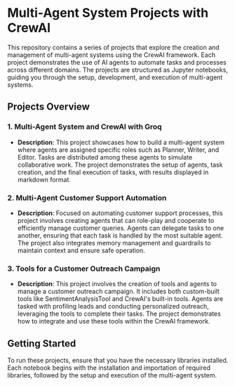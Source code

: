 # Multi-Agent System Projects with CrewAI

This repository contains a series of projects that explore the creation and management of multi-agent systems using the CrewAI framework. Each project demonstrates the use of AI agents to automate tasks and processes across different domains. The projects are structured as Jupyter notebooks, guiding you through the setup, development, and execution of multi-agent systems.

## Projects Overview

### 1. Multi-Agent System and CrewAI with Groq
- **Description**: 
  This project showcases how to build a multi-agent system where agents are assigned specific roles such as Planner, Writer, and Editor. Tasks are distributed among these agents to simulate collaborative work. The project demonstrates the setup of agents, task creation, and the final execution of tasks, with results displayed in markdown format.

### 2. Multi-Agent Customer Support Automation
- **Description**: 
  Focused on automating customer support processes, this project involves creating agents that can role-play and cooperate to efficiently manage customer queries. Agents can delegate tasks to one another, ensuring that each task is handled by the most suitable agent. The project also integrates memory management and guardrails to maintain context and ensure safe operation.

### 3. Tools for a Customer Outreach Campaign
- **Description**: 
  This project involves the creation of tools and agents to manage a customer outreach campaign. It includes both custom-built tools like SentimentAnalysisTool and CrewAI's built-in tools. Agents are tasked with profiling leads and conducting personalized outreach, leveraging the tools to complete their tasks. The project demonstrates how to integrate and use these tools within the CrewAI framework.

## Getting Started

To run these projects, ensure that you have the necessary libraries installed. Each notebook begins with the installation and importation of required libraries, followed by the setup and execution of the multi-agent system.
